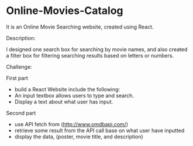 # Online-Movies-Catalog
It is an Online Movie Searching website, created using React. 

Description:

I designed one search box for searching by movie names, and also created a filter box for filtering searching results based on letters or numbers.

Challenge:

First part
  - build a React Website include the following:
  - An input textbox allows users to type and search. 
  - Display a text about what user has input.

Second part
  - use API fetch from (http://www.omdbapi.com/)
  - retrieve some result from the API call base on what user have inputted
  - display the data, (poster, movie title, and description)

